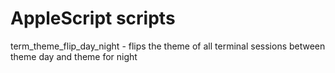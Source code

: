 AppleScript scripts
============

term_theme_flip_day_night - flips the theme of all terminal sessions between theme day and theme for night
